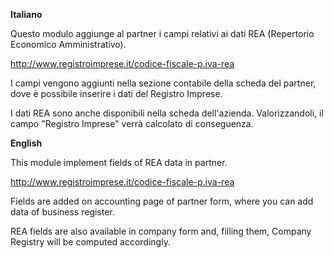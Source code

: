 **Italiano**

Questo modulo aggiunge al partner i campi relativi ai dati REA
(Repertorio Economico Amministrativo).

<http://www.registroimprese.it/codice-fiscale-p.iva-rea>

I campi vengono aggiunti nella sezione contabile della scheda del
partner, dove è possibile inserire i dati del Registro Imprese.

I dati REA sono anche disponibili nella scheda dell'azienda.
Valorizzandoli, il campo "Registro Imprese" verrà calcolato di
conseguenza.

**English**

This module implement fields of REA data in partner.

<http://www.registroimprese.it/codice-fiscale-p.iva-rea>

Fields are added on accounting page of partner form, where you can add
data of business register.

REA fields are also available in company form and, filling them, Company
Registry will be computed accordingly.
